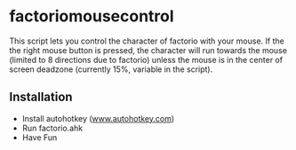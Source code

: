# factoriomousecontrol

This script lets you control the character of factorio with your mouse.
If the the right mouse button is pressed, the character will run towards the mouse (limited to 8 directions due to factorio) unless the mouse is in the center of screen deadzone (currently 15%, variable in the script).


## Installation
- Install autohotkey (www.autohotkey.com)
- Run factorio.ahk
- Have Fun

